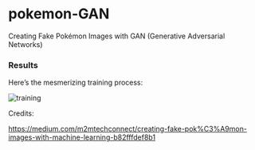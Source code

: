 # pokemon-GAN

Creating Fake Pokémon Images with GAN (Generative Adversarial Networks)

### Results
Here’s the mesmerizing training process:

![training](./assets/dcgan.gif)

Credits:

https://medium.com/m2mtechconnect/creating-fake-pok%C3%A9mon-images-with-machine-learning-b82fffdef8b1
